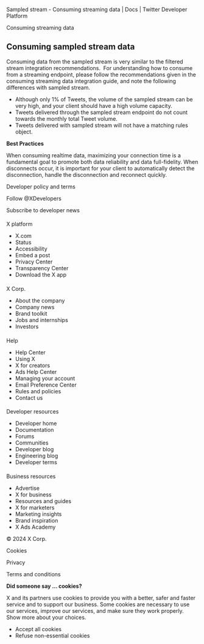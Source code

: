 



Sampled stream - Consuming streaming data | Docs | Twitter Developer Platform 





































































































Consuming streaming data



Consuming sampled stream data
-----------------------------


Consuming data from the sampled stream is very similar to the filtered stream integration recommendations.  For understanding how to consume from a streaming endpoint, please follow the recommendations given in the consuming streaming data integration guide, and note the following differences with sampled stream.


* Although only 1% of Tweets, the volume of the sampled stream can be very high, and your client should have a high volume capacity.
* Tweets delivered through the sampled stream endpoint do not count towards the monthly total Tweet volume.
* Tweets delivered with sampled stream will not have a matching rules object.


**Best Practices**


When consuming realtime data, maximizing your connection time is a fundamental goal to promote both data reliability and data full-fidelity. When disconnects occur, it is important for your client to automatically detect the disconnection, handle the disconnection and reconnect quickly. 



















Developer policy and terms


Follow @XDevelopers


Subscribe to developer news












#### 
 X platform


* X.com
* Status
* Accessibility
* Embed a post
* Privacy Center
* Transparency Center
* Download the X app




#### 
 X Corp.


* About the company
* Company news
* Brand toolkit
* Jobs and internships
* Investors




#### 
 Help


* Help Center
* Using X
* X for creators
* Ads Help Center
* Managing your account
* Email Preference Center
* Rules and policies
* Contact us




#### 
 Developer resources


* Developer home
* Documentation
* Forums
* Communities
* Developer blog
* Engineering blog
* Developer terms




#### 
 Business resources


* Advertise
* X for business
* Resources and guides
* X for marketers
* Marketing insights
* Brand inspiration
* X Ads Academy









 © 2024 X Corp.
 


Cookies


Privacy


Terms and conditions






















**Did someone say … cookies?**  
  


 X and its partners use cookies to provide you with a better, safer and
 faster service and to support our business. Some cookies are necessary to use
 our services, improve our services, and make sure they work properly.
 Show more about your choices.


 




* Accept all cookies
* Refuse non-essential cookies
















